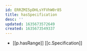 ```yaml
---
id: ERRZMI5pDHLsYFVhW0r85
title: hasSpecification
desc: ''
updated: 1635673572649
created: 1635673549337
---
```


- [[p.hasRange]] [[c.Specification]]

